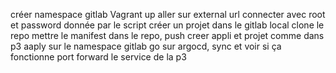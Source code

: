 créer namespace gitlab
Vagrant up
aller sur external url
connecter avec root et password donnée par le script
créer un projet dans le gitlab local
clone le repo
mettre le manifest dans le repo, push
creer appli et projet comme dans p3
aaply sur le namespace gitlab
go sur argocd, sync et voir si ça fonctionne
port forward le service de la p3

